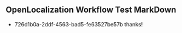 ## OpenLocalization Workflow Test MarkDown
* 726d1b0a-2ddf-4563-bad5-fe63527be57b thanks!

<!--HONumber=Aug16_HO3-->


